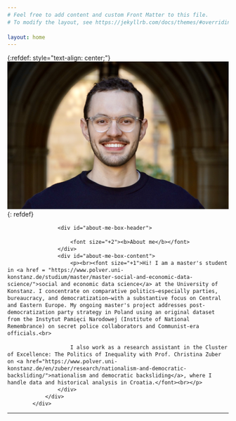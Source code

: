 ```yaml
---
# Feel free to add content and custom Front Matter to this file.
# To modify the layout, see https://jekyllrb.com/docs/themes/#overriding-theme-defaults

layout: home
---
```


{:refdef: style="text-align: center;"}
![tb_head](https://raw.githubusercontent.com/tylerjamesbrown7/tylerjamesbrown7.github.io/master/images/tb_photo.jpg)
{: refdef}

<div id="about-me-container">
                <div id="inner">
                
                    <div id="about-me-box-header">
 
                        <font size="+2"><b>About me</b></font>
                    </div>
                    <div id="about-me-box-content">
                        <p><br><font size="+1">Hi! I am a master's student in <a href = "https://www.polver.uni-konstanz.de/studium/master/master-social-and-economic-data-science/">social and economic data science</a> at the University of Konstanz. I concentrate on comparative politics—especially parties, bureaucracy, and democratization—with a substantive focus on Central and Eastern Europe. My ongoing master's project addresses post-democratization party strategy in Poland using an original dataset from the Instytut Pamięci Narodowej (Institute of National Remembrance) on secret police collaborators and Communist-era officials.<br>
                        
                        I also work as a research assistant in the Cluster of Excellence: The Politics of Inequality with Prof. Christina Zuber on <a href="https://www.polver.uni-konstanz.de/en/zuber/research/nationalism-and-democratic-backsliding/">nationalism and democratic backsliding</a>, where I handle data and historical analysis in Croatia.</font><br></p>
                    </div>
                </div>
            </div>





-----








          
<br>








